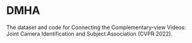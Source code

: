 # DMHA
The dataset and code for Connecting the Complementary-view Videos: Joint Camera Identification and Subject Association (CVPR 2022).
